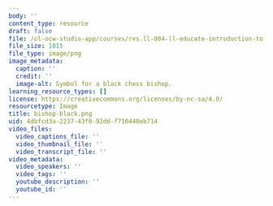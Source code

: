 ```yaml
---
body: ''
content_type: resource
draft: false
file: /ol-ocw-studio-app/courses/res.ll-004-ll-educate-introduction-to-engineering-concepts-spring-2022/bishop-black.png
file_size: 1815
file_type: image/png
image_metadata:
  caption: ''
  credit: ''
  image-alt: Symbol for a black chess bishop.
learning_resource_types: []
license: https://creativecommons.org/licenses/by-nc-sa/4.0/
resourcetype: Image
title: bishop-black.png
uid: 4dbfcd3a-2237-43f0-92dd-f710440eb714
video_files:
  video_captions_file: ''
  video_thumbnail_file: ''
  video_transcript_file: ''
video_metadata:
  video_speakers: ''
  video_tags: ''
  youtube_description: ''
  youtube_id: ''
---
```

